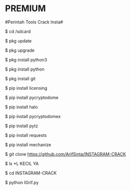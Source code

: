 # PREMIUM

#Perintah Tools Crack Insta#

$ cd /sdcard

$ pkg update

$ pkg upgrade

$ pkg install python3

$ pkg install python

$ pkg install git

$ pip install licensing

$ pip install pycryptodome

$ pip install halo

$ pip install pycryptodomex

$ pip install pytz

$ pip install requests

$ pip install mechanize

$ git clone https://github.com/ArifSinta/INSTAGRAM-CRACK

$ ls *L KECIL YA

$ cd INSTAGRAM-CRACK

$ python IGrif.py

